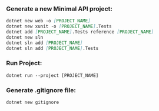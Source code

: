 ### Generate a new Minimal API project:

```md
dotnet new web -o [PROJECT_NAME]
dotnet new xunit -o [PROJECT_NAME].Tests
dotnet add [PROJECT_NAME].Tests reference [PROJECT_NAME]
dotnet new sln
dotnet sln add [PROJECT_NAME]
dotnet sln add [PROJECT_NAME].Tests
```

### Run Project:

```
dotnet run --project [PROJECT_NAME]
```

### Generate .gitignore file:

```
dotnet new gitignore
```
